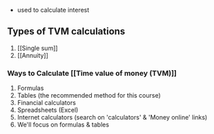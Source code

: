 - used to calculate interest
## Types of TVM calculations
1. [[Single sum]]
2. [[Annuity]]
### Ways to Calculate [[Time value of money (TVM)]]
1. Formulas
2. Tables (the recommended method for this course)
3. Financial calculators
4. Spreadsheets (Excel)
5. Internet calculators (search on 'calculators' & 'Money online' links)
6. We'll focus on formulas & tables